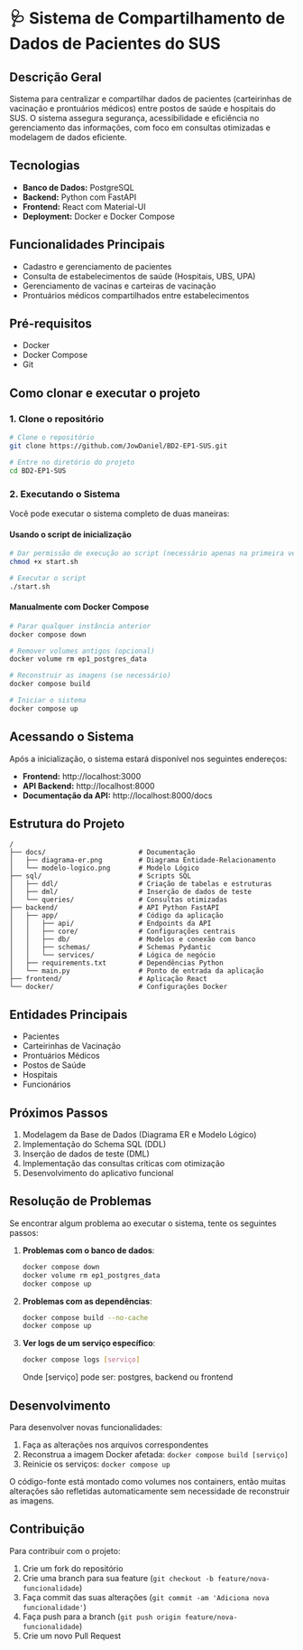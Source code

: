 # 🩺 Sistema de Compartilhamento de Dados de Pacientes do SUS

## Descrição Geral
Sistema para centralizar e compartilhar dados de pacientes (carteirinhas de vacinação e prontuários médicos) entre postos de saúde e hospitais do SUS. O sistema assegura segurança, acessibilidade e eficiência no gerenciamento das informações, com foco em consultas otimizadas e modelagem de dados eficiente.

## Tecnologias

- **Banco de Dados:** PostgreSQL
- **Backend:** Python com FastAPI
- **Frontend:** React com Material-UI
- **Deployment:** Docker e Docker Compose

## Funcionalidades Principais

- Cadastro e gerenciamento de pacientes
- Consulta de estabelecimentos de saúde (Hospitais, UBS, UPA)
- Gerenciamento de vacinas e carteiras de vacinação
- Prontuários médicos compartilhados entre estabelecimentos

## Pré-requisitos

- Docker
- Docker Compose
- Git

## Como clonar e executar o projeto

### 1. Clone o repositório

```bash
# Clone o repositório
git clone https://github.com/JowDaniel/BD2-EP1-SUS.git

# Entre no diretório do projeto
cd BD2-EP1-SUS
```

### 2. Executando o Sistema

Você pode executar o sistema completo de duas maneiras:

#### Usando o script de inicialização

```bash
# Dar permissão de execução ao script (necessário apenas na primeira vez)
chmod +x start.sh

# Executar o script
./start.sh
```

#### Manualmente com Docker Compose

```bash
# Parar qualquer instância anterior
docker compose down

# Remover volumes antigos (opcional)
docker volume rm ep1_postgres_data

# Reconstruir as imagens (se necessário)
docker compose build

# Iniciar o sistema
docker compose up
```

## Acessando o Sistema

Após a inicialização, o sistema estará disponível nos seguintes endereços:

- **Frontend:** http://localhost:3000
- **API Backend:** http://localhost:8000
- **Documentação da API:** http://localhost:8000/docs

## Estrutura do Projeto
```
/
├── docs/                       # Documentação
│   ├── diagrama-er.png         # Diagrama Entidade-Relacionamento
│   └── modelo-logico.png       # Modelo Lógico
├── sql/                        # Scripts SQL
│   ├── ddl/                    # Criação de tabelas e estruturas
│   ├── dml/                    # Inserção de dados de teste
│   └── queries/                # Consultas otimizadas
├── backend/                    # API Python FastAPI
│   ├── app/                    # Código da aplicação
│   │   ├── api/                # Endpoints da API
│   │   ├── core/               # Configurações centrais
│   │   ├── db/                 # Modelos e conexão com banco
│   │   ├── schemas/            # Schemas Pydantic
│   │   └── services/           # Lógica de negócio
│   ├── requirements.txt        # Dependências Python
│   └── main.py                 # Ponto de entrada da aplicação
├── frontend/                   # Aplicação React
└── docker/                     # Configurações Docker
```

## Entidades Principais
- Pacientes
- Carteirinhas de Vacinação
- Prontuários Médicos
- Postos de Saúde
- Hospitais
- Funcionários

## Próximos Passos
1. Modelagem da Base de Dados (Diagrama ER e Modelo Lógico)
2. Implementação do Schema SQL (DDL)
3. Inserção de dados de teste (DML)
4. Implementação das consultas críticas com otimização
5. Desenvolvimento do aplicativo funcional 

## Resolução de Problemas

Se encontrar algum problema ao executar o sistema, tente os seguintes passos:

1. **Problemas com o banco de dados**:
   ```bash
   docker compose down
   docker volume rm ep1_postgres_data
   docker compose up
   ```

2. **Problemas com as dependências**:
   ```bash
   docker compose build --no-cache
   docker compose up
   ```

3. **Ver logs de um serviço específico**:
   ```bash
   docker compose logs [serviço]
   ```
   Onde [serviço] pode ser: postgres, backend ou frontend

## Desenvolvimento

Para desenvolver novas funcionalidades:

1. Faça as alterações nos arquivos correspondentes
2. Reconstrua a imagem Docker afetada: `docker compose build [serviço]`
3. Reinicie os serviços: `docker compose up`

O código-fonte está montado como volumes nos containers, então muitas alterações são refletidas automaticamente sem necessidade de reconstruir as imagens.

## Contribuição

Para contribuir com o projeto:

1. Crie um fork do repositório
2. Crie uma branch para sua feature (`git checkout -b feature/nova-funcionalidade`)
3. Faça commit das suas alterações (`git commit -am 'Adiciona nova funcionalidade'`)
4. Faça push para a branch (`git push origin feature/nova-funcionalidade`)
5. Crie um novo Pull Request 